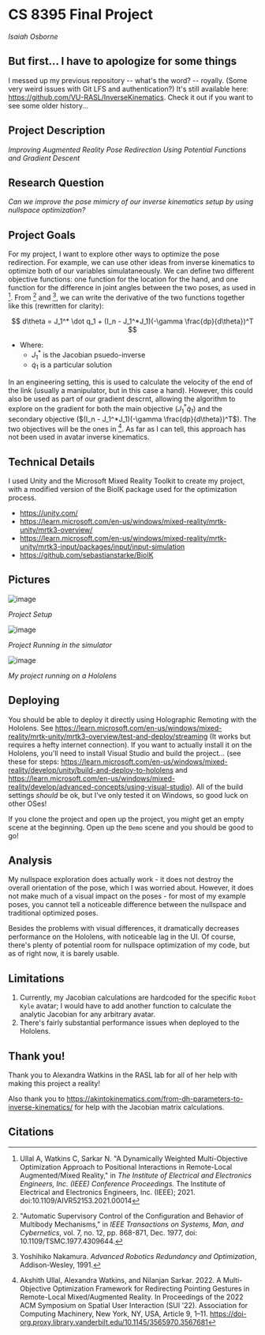 # CS 8395 Final Project

_Isaiah Osborne_

## But first... I have to apologize for some things

I messed up my previous repository -- what's the word? -- royally. (Some very weird issues with Git LFS and authentication?) It's still available here: <https://github.com/VU-RASL/InverseKinematics>. Check it out if you want to see some older history...

## Project Description

_Improving Augmented Reality Pose Redirection Using Potential Functions and Gradient Descent_

## Research Question

_Can we improve the pose mimicry of our inverse kinematics setup by using nullspace optimization?_

## Project Goals

For my project, I want to explore other ways to optimize the pose redirection. For example, we can use other ideas from inverse kinematics to optimize both of our variables simulataneously. We can define two different objective functions: one function for the location for the hand, and one function for the difference in joint angles between the two poses, as used in [^4]. From [^1] and [^2], we can write the derivative of the two functions together like this (rewritten for clarity):

$$
d\theta = J_1^* \dot q_1 + (I_n - J_1^*J_1)(-\gamma \frac{dp}{d\theta})^T
$$

- Where:
    - $J_1^*$ is the Jacobian psuedo-inverse
    - $\dot q_1$ is a particular solution

In an engineering setting, this is used to calculate the velocity of the end of the link (usually a manipulator, but in this case a hand). However, this could also be used as part of our gradient descrnt, allowing the algorithm to explore on the gradient for both the main objective ($J_1^* \dot q_1$) and the secondary objective ($(I_n - J_1^*J_1)(-\gamma \frac{dp}{d\theta})^T$). The two objectives will be the ones in [^5]. As far as I can tell, this approach has not been used in avatar inverse kinematics.

## Technical Details

I used Unity and the Microsoft Mixed Reality Toolkit to create my project, with a modified version of the BioIK package used for the optimization process. 

- <https://unity.com/>
- <https://learn.microsoft.com/en-us/windows/mixed-reality/mrtk-unity/mrtk3-overview/>
- <https://learn.microsoft.com/en-us/windows/mixed-reality/mrtk-unity/mrtk3-input/packages/input/input-simulation>
- <https://github.com/sebastianstarke/BioIK>

## Pictures

![image](https://github.com/VU-RASL/InverseKinematicsOptimization/assets/107141169/c99946bb-824e-4f59-9b51-f19d768c8f49)

_Project Setup_

![image](https://github.com/VU-RASL/InverseKinematicsOptimization/assets/107141169/aa7d2952-006d-4825-a0e8-79e4203bb3dd)

_Project Running in the simulator_

![image](https://github.com/VU-RASL/InverseKinematicsOptimization/assets/107141169/8d6dbbfb-16fd-42a0-852b-8399dcac2839)

_My project running on a Hololens_

## Deploying

You should be able to deploy it directly using Holographic Remoting with the Hololens. See <https://learn.microsoft.com/en-us/windows/mixed-reality/mrtk-unity/mrtk3-overview/test-and-deploy/streaming> (It works but requires a hefty internet connection). If you want to actually install it on the Hololens, you'll need to install Visual Studio and build the project... (see these for steps: <https://learn.microsoft.com/en-us/windows/mixed-reality/develop/unity/build-and-deploy-to-hololens> and <https://learn.microsoft.com/en-us/windows/mixed-reality/develop/advanced-concepts/using-visual-studio>). All of the build settings _should_ be ok, but I've only tested it on Windows, so good luck on other OSes!

If you clone the project and open up the project, you might get an empty scene at the beginning. Open up the `Demo` scene and you should be good to go!

## Analysis

My nullspace exploration does actually work - it does not destroy the overall orientation of the pose, which I was worried about. However, it does not make much of a visual impact on the poses - for most of my example poses, you cannot tell a noticeable difference between the nullspace and traditional optimized poses. 

Besides the problems with visual differences, it dramatically decreases performance on the Hololens, with noticeable lag in the UI. Of course, there's plenty of potential room for nullspace optimization of my code, but as of right now, it is barely usable.

## Limitations

1. Currently, my Jacobian calculations are hardcoded for the specific `Robot Kyle` avatar; I would have to add another function to calculate the analytic Jacobian for any arbitrary avatar.
2. There's fairly substantial performance issues when deployed to the Hololens.

## Thank you!

Thank you to Alexandra Watkins in the RASL lab for all of her help with making this project a reality!

Also thank you to <https://akintokinematics.com/from-dh-parameters-to-inverse-kinematics/> for help with the Jacobian matrix calculations.

## Citations

[^1]: "Automatic Supervisory Control of the Configuration and Behavior of Multibody Mechanisms," in _IEEE Transactions on Systems, Man, and Cybernetics_, vol. 7, no. 12, pp. 868-871, Dec. 1977, doi: 10.1109/TSMC.1977.4309644.

[^2]: Yoshihiko Nakamura. _Advanced Robotics Redundancy and Optimization_, Addison-Wesley, 1991.

[^3]: S. Starke, N. Hendrich and J. Zhang, "Memetic Evolution for Generic Full-Body Inverse Kinematics in Robotics and Animation," in _IEEE Transactions on Evolutionary Computation_, vol. 23, no. 3, pp. 406-420, June 2019, doi: 10.1109/TEVC.2018.2867601.

[^4]: Ullal A, Watkins C, Sarkar N. "A Dynamically Weighted Multi-Objective Optimization Approach to Positional Interactions in Remote-Local Augmented/Mixed Reality," in _The Institute of Electrical and Electronics Engineers, Inc. (IEEE) Conference Proceedings._ The Institute of Electrical and Electronics Engineers, Inc. (IEEE); 2021. doi:10.1109/AIVR52153.2021.00014

[^5]: Akshith Ullal, Alexandra Watkins, and Nilanjan Sarkar. 2022. A Multi-Objective Optimization Framework for Redirecting Pointing Gestures in Remote-Local Mixed/Augmented Reality. In Proceedings of the 2022 ACM Symposium on Spatial User Interaction (SUI '22). Association for Computing Machinery, New York, NY, USA, Article 9, 1–11. https://doi-org.proxy.library.vanderbilt.edu/10.1145/3565970.3567681
